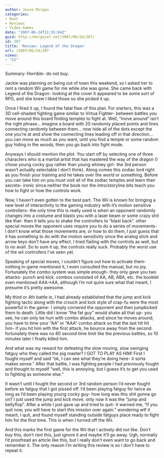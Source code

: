 ```yaml
---
author: Jesse Morgan
categories:
- Rant
- Reviews
- Video Games
date: "2007-06-24T11:55:04Z"
guid: http://morgajel.net/2007/06/24/207/
id: 207
title: 'Review: Legend of the Dragon'
url: /2007/06/24/207
views:
- "52"
---
```


Summary: Horrible- do not buy.

Jackie was planning on being out of town this weekend, so I asked her to rent a random Wii game for me while she was gone. She came back with Legend of the Dragon- looking at the cover it appeared to be some sort of RPG, and she knew I liked those so she picked it up.

Once I fired it up, I found the fatal flaw of this plan. For starters, this was a 3D cell-shaded fighting game similar to Virtua Fighter- between battles you move around this board finding temples to fight at. Well, “move around” isn’t the right phrase… imagine a board with 20 randomly placed points and lines connecting randomly between them… now hide all of the dots except the one you’re at and show the connecting lines leading off in that direction… you can move as much as you want, until you find a temple or some random guy hiding in the woods, then you go back into fight mode.

Anyways I should mention the plot. You start off by selecting one of three characters who is a martial artist that has mastered the way of the dragon (I chose young cocky guy rather than young whiney girl- the 3rd person wasn’t actually selectable I don’t think). Along comes this zodiac lord right as you finish your training and he takes over the world or something. Before you can take him on you must visit all of the zodiac temples and learn their secrets- ironic since neither the book nor the intro/storyline bits teach you how to fight or how the controls work.

Now, I haven’t even gotten to the best part. The Wii is known for bringing a new level of interactivity to the gaming industry with it’s motion sensitive controllers- the only time this is really used is when an opponent randomly changes into a costume and blasts you with a laser beam or some crazy shit like that- then it tells you to shake the controllers to “blast back”. other special moves the opponent uses require you to do a series of movements- I don’t know what those movements are, or how to do them, I just guess that it has something to do with the motion sensitivity since the analog stick and arrow keys don’t have any effect. I tried flailing with the controls as well, but to no avail. So to sum it up, the controls really suck. Probably the worst use of the wii controllers I’ve seen yet.

Speaking of special moves, I couldn’t figure out how to activate them- nothing in-game mentioned it, I even consulted the manual, but no joy. Fortunately the combo system was simple enough- they only gave you two attacks- punch and kick. combos consisted of AA, AB, ABA, etc. the booklet even mentioned AAA-&gt;AA, although I’m not quire sure what that meant, I presume it’s pretty awesome.

My third or 4th battle in, I had already established that the jump and kick fighting tactic along with the crouch and kick style of crap-fu were the most powerful in the game- I simply cornered the opponent and then jumpkicked them to death. Little did I know “the fat guy” would shake all that up- you see, he can only be hurt with combo attacks, and since he moves around, you have to time your “AA” or “AAA” combo attack so that the last hit hit him- if you hit him with the first attack, he bounce away from the second. fortunately there was no 60 second time limit like the previous battles, so 10 minutes later I finally killed him.

And what was my reward for defeating the slow moving, slow swinging fatguy who they called the pig master? I GOT TO PLAY AS HIM! First I fought myself and said “ok, I can see what they’re doing here- it sorta makes sense.” After that battle, I was fighting people I had previously fought and thought to myself “well, this is annoying, but I guess it’s to get you used to fighting as someone else.”

It wasn’t until I fought the second or 3rd random person I’d never fought before as fatguy that I got pissed off. I’d been playing fatguy for twice as long as I’d been playing young cocky guy- how long was this shit gonna go on? I just used the jump and kick move, only now it was the “jump and bellyflop”. After a while I just gave up and tried to quit- it warned me, “if you quit now, you will have to start this mission over again.” wondering wtf it meant, I quit, and found myself standing outside fatguys place ready to fight him for the first time. This is when I turned off the Wii.

And this marks the first game for the Wii that I actively did not like. Don’t buy this, don’t rent this, just ignore it and maybe it’ll go away. Ugh, normally I’d proofread an article like this, but I really don’t even want to go back and remember it. The only reason I’m writing this review is so I don’t have to repeat it.